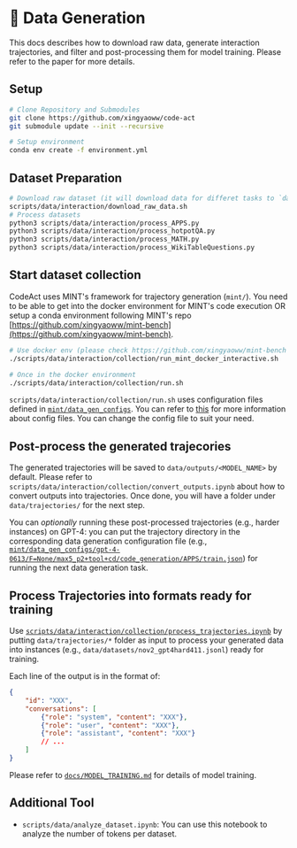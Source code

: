 # 📂 Data Generation

This docs describes how to download raw data, generate interaction trajectories, and filter and post-processing them for model training. Please refer to the paper for more details.


## Setup

```bash
# Clone Repository and Submodules
git clone https://github.com/xingyaoww/code-act
git submodule update --init --recursive

# Setup environment
conda env create -f environment.yml
```

## Dataset Preparation

```bash
# Download raw dataset (it will download data for differet tasks to `data/raw`)
scripts/data/interaction/download_raw_data.sh
# Process datasets 
python3 scripts/data/interaction/process_APPS.py
python3 scripts/data/interaction/process_hotpotQA.py
python3 scripts/data/interaction/process_MATH.py
python3 scripts/data/interaction/process_WikiTableQuestions.py
```

## Start dataset collection

CodeAct uses MINT's framework for trajectory generation (`mint/`). You need to be able to get into the docker environment for MINT's code execution OR setup a conda environment following MINT's repo [https://github.com/xingyaoww/mint-bench](https://github.com/xingyaoww/mint-bench).

```bash
# Use docker env (please check https://github.com/xingyaoww/mint-bench for conda instruction)
./scripts/data/interaction/collection/run_mint_docker_interactive.sh

# Once in the docker environment
./scripts/data/interaction/collection/run.sh
```

`scripts/data/interaction/collection/run.sh` uses configuration files defined in [`mint/data_gen_configs`](../mint/data_gen_configs). You can refer to [this](https://github.com/xingyaoww/mint-bench?tab=readme-ov-file#generate-config) for more information about config files. You can change the config file to suit your need.


## Post-process the generated trajecories

The generated trajectories will be saved to `data/outputs/<MODEL_NAME>` by default. Please refer to `scripts/data/interaction/collection/convert_outputs.ipynb` about how to convert outputs into trajectories. Once done, you will have a folder under `data/trajectories/` for the next step.

You can *optionally* running these post-processed trajectories (e.g., harder instances) on GPT-4: you can put the trajectory directory in the corresponding data generation configuration file (e.g., [`mint/data_gen_configs/gpt-4-0613/F=None/max5_p2+tool+cd/code_generation/APPS/train.json`](../mint/data_gen_configs/gpt-4-0613/F=None/max5_p2+tool+cd/code_generation/APPS/train.json)) for running the next data generation task.

## Process Trajectories into formats ready for training

Use [`scripts/data/interaction/collection/process_trajectories.ipynb`](../scripts/data/interaction/collection/process_trajectories.ipynb) by putting `data/trajectories/*` folder as input to process your generated data into instances (e.g., `data/datasets/nov2_gpt4hard411.jsonl`) ready for training.

Each line of the output is in the format of:

```json
{
    "id": "XXX",
    "conversations": [
        {"role": "system", "content": "XXX"},
        {"role": "user", "content": "XXX"},
        {"role": "assistant", "content": "XXX"}
        // ...
    ]
}
```

Please refer to [`docs/MODEL_TRAINING.md`](./MODEL_TRAINING.md) for details of model training.

## Additional Tool

- `scripts/data/analyze_dataset.ipynb`: You can use this notebook to analyze the number of tokens per dataset.
